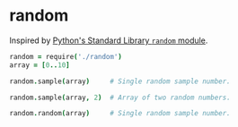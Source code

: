 random
======

Inspired by [Python's Standard Library `random` module]().

```coffeescript
random = require('./random')
array = [0..10]

random.sample(array)     # Single random sample number.

random.sample(array, 2)  # Array of two random numbers.

random.random(array)     # Single random sample number.
```
